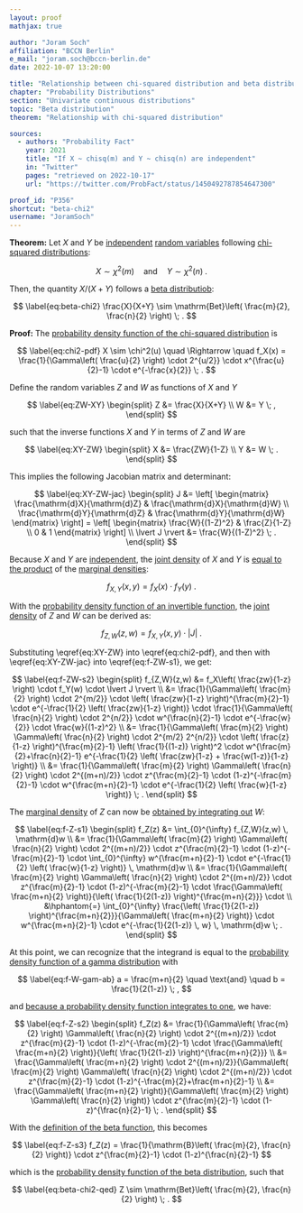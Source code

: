```yaml
---
layout: proof
mathjax: true

author: "Joram Soch"
affiliation: "BCCN Berlin"
e_mail: "joram.soch@bccn-berlin.de"
date: 2022-10-07 13:20:00

title: "Relationship between chi-squared distribution and beta distribution"
chapter: "Probability Distributions"
section: "Univariate continuous distributions"
topic: "Beta distribution"
theorem: "Relationship with chi-squared distribution"

sources:
  - authors: "Probability Fact"
    year: 2021
    title: "If X ~ chisq(m) and Y ~ chisq(n) are independent"
    in: "Twitter"
    pages: "retrieved on 2022-10-17"
    url: "https://twitter.com/ProbFact/status/1450492787854647300"

proof_id: "P356"
shortcut: "beta-chi2"
username: "JoramSoch"
---
```



**Theorem:** Let $X$ and $Y$ be [independent](/D/ind) [random variables](/D/rvar) following [chi-squared distributions](/D/chi2):

$$ \label{eq:chi2}
X \sim \chi^2(m) \quad \text{and} \quad Y \sim \chi^2(n) \; .
$$

Then, the quantity $X/(X+Y)$ follows a [beta distributiob](/D/beta):

$$ \label{eq:beta-chi2}
\frac{X}{X+Y} \sim \mathrm{Bet}\left( \frac{m}{2}, \frac{n}{2} \right) \; .
$$


**Proof:** The [probability density function of the chi-squared distribution](/P/chi2-pdf) is

$$ \label{eq:chi2-pdf}
X \sim \chi^2(u) \quad \Rightarrow \quad f_X(x) = \frac{1}{\Gamma\left( \frac{u}{2} \right) \cdot 2^{u/2}} \cdot x^{\frac{u}{2}-1} \cdot e^{-\frac{x}{2}} \; .
$$

Define the random variables $Z$ and $W$ as functions of $X$ and $Y$

$$ \label{eq:ZW-XY}
\begin{split}
Z &= \frac{X}{X+Y} \\
W &= Y \; ,
\end{split}
$$

such that the inverse functions $X$ and $Y$ in terms of $Z$ and $W$ are

$$ \label{eq:XY-ZW}
\begin{split}
X &= \frac{ZW}{1-Z} \\
Y &= W \; .
\end{split}
$$

This implies the following Jacobian matrix and determinant:

$$ \label{eq:XY-ZW-jac}
\begin{split}
J &= \left[ \begin{matrix}
\frac{\mathrm{d}X}{\mathrm{d}Z} & \frac{\mathrm{d}X}{\mathrm{d}W} \\
\frac{\mathrm{d}Y}{\mathrm{d}Z} & \frac{\mathrm{d}Y}{\mathrm{d}W}
\end{matrix} \right]
= \left[ \begin{matrix}
\frac{W}{(1-Z)^2} & \frac{Z}{1-Z} \\
0 & 1
\end{matrix} \right] \\
\lvert J \rvert  &= \frac{W}{(1-Z)^2} \; .
\end{split}
$$

Because $X$ and $Y$ are [independent](/D/ind), the [joint density](/D/dist-joint) of $X$ and $Y$ is [equal to the product](/P/prob-ind) of the [marginal densities](/D/dist-marg):

$$ \label{eq:f-XY}
f_{X,Y}(x,y) = f_X(x) \cdot f_Y(y) \; .
$$

With the [probability density function of an invertible function](/P/pdf-invfct), the [joint density](/D/dist-joint) of $Z$ and $W$ can be derived as:

$$ \label{eq:f-ZW-s1}
f_{Z,W}(z,w) = f_{X,Y}(x,y) \cdot \lvert J \rvert \; .
$$

Substituting \eqref{eq:XY-ZW} into \eqref{eq:chi2-pdf}, and then with \eqref{eq:XY-ZW-jac} into \eqref{eq:f-ZW-s1}, we get:

$$ \label{eq:f-ZW-s2}
\begin{split}
f_{Z,W}(z,w) &= f_X\left( \frac{zw}{1-z} \right) \cdot f_Y(w) \cdot \lvert J \rvert \\
&= \frac{1}{\Gamma\left( \frac{m}{2} \right) \cdot 2^{m/2}} \cdot \left( \frac{zw}{1-z} \right)^{\frac{m}{2}-1} \cdot e^{-\frac{1}{2} \left( \frac{zw}{1-z} \right)} \cdot \frac{1}{\Gamma\left( \frac{n}{2} \right) \cdot 2^{n/2}} \cdot w^{\frac{n}{2}-1} \cdot e^{-\frac{w}{2}} \cdot \frac{w}{(1-z)^2} \\
&= \frac{1}{\Gamma\left( \frac{m}{2} \right) \Gamma\left( \frac{n}{2} \right) \cdot 2^{m/2} 2^{n/2}} \cdot \left( \frac{z}{1-z} \right)^{\frac{m}{2}-1} \left( \frac{1}{(1-z)} \right)^2 \cdot w^{\frac{m}{2}+\frac{n}{2}-1} e^{-\frac{1}{2} \left( \frac{zw}{1-z} + \frac{w(1-z)}{1-z} \right)} \\
&= \frac{1}{\Gamma\left( \frac{m}{2} \right) \Gamma\left( \frac{n}{2} \right) \cdot 2^{(m+n)/2}} \cdot z^{\frac{m}{2}-1} \cdot (1-z)^{-\frac{m}{2}-1} \cdot w^{\frac{m+n}{2}-1} \cdot e^{-\frac{1}{2} \left( \frac{w}{1-z} \right)} \; .
\end{split}
$$

The [marginal density](/D/dist-marg) of $Z$ can now be [obtained by integrating out](/D/dist-marg) $W$:

$$ \label{eq:f-Z-s1}
\begin{split}
f_Z(z) &= \int_{0}^{\infty} f_{Z,W}(z,w) \, \mathrm{d}w \\
&= \frac{1}{\Gamma\left( \frac{m}{2} \right) \Gamma\left( \frac{n}{2} \right) \cdot 2^{(m+n)/2}} \cdot z^{\frac{m}{2}-1} \cdot (1-z)^{-\frac{m}{2}-1} \cdot \int_{0}^{\infty} w^{\frac{m+n}{2}-1} \cdot e^{-\frac{1}{2} \left( \frac{w}{1-z} \right)} \, \mathrm{d}w \\
&= \frac{1}{\Gamma\left( \frac{m}{2} \right) \Gamma\left( \frac{n}{2} \right) \cdot 2^{(m+n)/2}} \cdot z^{\frac{m}{2}-1} \cdot (1-z)^{-\frac{m}{2}-1} \cdot \frac{\Gamma\left( \frac{m+n}{2} \right)}{\left( \frac{1}{2(1-z)} \right)^{\frac{m+n}{2}}} \cdot \\
&\hphantom{=} \int_{0}^{\infty} \frac{\left( \frac{1}{2(1-z)} \right)^{\frac{m+n}{2}}}{\Gamma\left( \frac{m+n}{2} \right)} \cdot w^{\frac{m+n}{2}-1} \cdot e^{-\frac{1}{2(1-z)} \, w} \, \mathrm{d}w \; .
\end{split}
$$

At this point, we can recognize that the integrand is equal to the [probability density function of a gamma distribution](/P/gam-pdf) with

$$ \label{eq:f-W-gam-ab}
a = \frac{m+n}{2} \quad \text{and} \quad b = \frac{1}{2(1-z)} \; ,
$$

and [because a probability density function integrates to one](/D/pdf), we have:

$$ \label{eq:f-Z-s2}
\begin{split}
f_Z(z) &= \frac{1}{\Gamma\left( \frac{m}{2} \right) \Gamma\left( \frac{n}{2} \right) \cdot 2^{(m+n)/2}} \cdot z^{\frac{m}{2}-1} \cdot (1-z)^{-\frac{m}{2}-1} \cdot \frac{\Gamma\left( \frac{m+n}{2} \right)}{\left( \frac{1}{2(1-z)} \right)^{\frac{m+n}{2}}} \\
&= \frac{\Gamma\left( \frac{m+n}{2} \right) \cdot 2^{(m+n)/2}}{\Gamma\left( \frac{m}{2} \right) \Gamma\left( \frac{n}{2} \right) \cdot 2^{(m+n)/2}} \cdot z^{\frac{m}{2}-1} \cdot (1-z)^{-\frac{m}{2}+\frac{m+n}{2}-1} \\
&= \frac{\Gamma\left( \frac{m+n}{2} \right)}{\Gamma\left( \frac{m}{2} \right) \Gamma\left( \frac{n}{2} \right)} \cdot z^{\frac{m}{2}-1} \cdot (1-z)^{\frac{n}{2}-1} \; .
\end{split}
$$

With the [definition of the beta function](/P/beta-mean), this becomes

$$ \label{eq:f-Z-s3}
f_Z(z) = \frac{1}{\mathrm{B}\left( \frac{m}{2}, \frac{n}{2} \right)} \cdot z^{\frac{m}{2}-1} \cdot (1-z)^{\frac{n}{2}-1}
$$

which is the [probability density function of the beta distribution](/P/beta-pdf), such that

$$ \label{eq:beta-chi2-qed}
Z \sim \mathrm{Bet}\left( \frac{m}{2}, \frac{n}{2} \right) \; .
$$